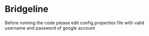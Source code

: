 # Bridgeline
Before running the code please edit config.properties file with valid username and password of google account

